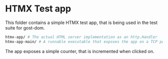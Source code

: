 # HTMX Test app

This folder contains a simple HTMX test app, that is being used in the test
suite for gost-dom.

```sh
htmx-app/ # The actual HTML server implementation as an http.Handler
htmx-app-main/ # A runnable executable that exposes the app on a TCP port 
```

The app exposes a simple counter, that is incremented when clicked on.

